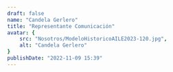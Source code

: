 ```yaml
---
draft: false
name: "Candela Gerlero"
title: "Representante Comunicación"
avatar: {
    src: "Nosotros/ModeloHistoricoAILE2023-120.jpg",
    alt: "Candela Gerlero"
}
publishDate: "2022-11-09 15:39"
---
```

